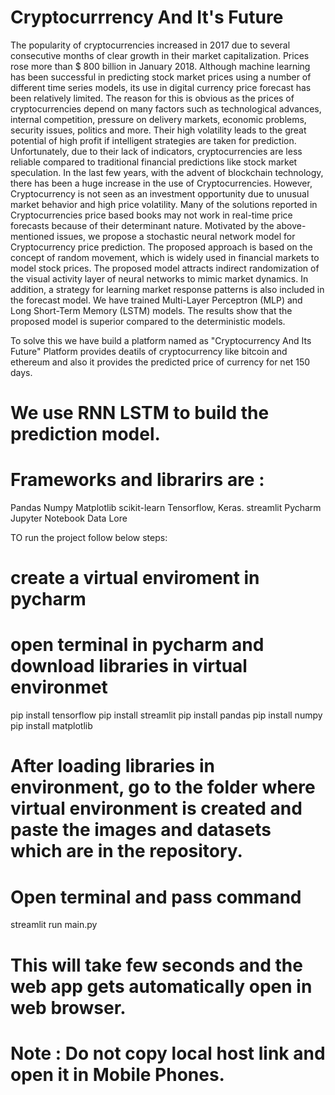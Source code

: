 # Cryptocurrrency And It's Future

The popularity of cryptocurrencies increased in 2017 due to several consecutive months of clear growth in their market capitalization. Prices rose more than $ 800 billion in January 2018.
Although machine learning has been successful in predicting stock market prices using a number of different time series models, its use in digital currency price forecast has been relatively limited. The reason for this is obvious as the prices of cryptocurrencies depend on many factors such as technological advances, internal competition, pressure on delivery markets, economic problems, security issues, politics and more. Their high volatility leads to the great potential of high profit if intelligent strategies are taken for prediction. Unfortunately, due to their lack of indicators, cryptocurrencies are less reliable compared to traditional financial predictions like stock market speculation.
In the last few years, with the advent of blockchain technology, there has been a huge increase in the use of Cryptocurrencies. However, Cryptocurrency is not seen as an investment opportunity due to unusual market behavior and high price volatility. Many of the solutions reported in Cryptocurrencies price based books may not work in real-time price forecasts because of their determinant nature.
Motivated by the above-mentioned issues, we propose a stochastic neural network model for
Cryptocurrency price prediction. The proposed approach is based on the concept of random movement, which is widely used in financial markets to model stock prices. The proposed model attracts indirect randomization of the visual activity layer of neural networks to mimic market dynamics. In addition, a strategy for learning market response patterns is also included in the forecast model. We have trained Multi-Layer Perceptron (MLP) and Long Short-Term Memory (LSTM) models. The results show that the proposed model is superior compared to the deterministic models.

To solve this we have build a platform named as "Cryptocurrency And Its Future"
Platform provides deatils of cryptocurrency like bitcoin and ethereum and also it provides the predicted price of currency for net 150 days. 


# We use RNN LSTM to build the prediction model.
# Frameworks and librarirs are : 
Pandas Numpy Matplotlib scikit-learn
Tensorflow, Keras.
streamlit
Pycharm
Jupyter Notebook
Data Lore 

TO run the project follow below steps:
# create a virtual enviroment in pycharm
# open terminal in pycharm and download libraries in virtual environmet
pip install tensorflow 
pip install streamlit
pip install pandas 
pip install numpy
pip install matplotlib

# After loading libraries in environment, go to the folder where virtual environment is created and paste the images and datasets which are in the repository.
# Open terminal and pass command 
streamlit run main.py
# This will take few seconds and the web app gets automatically open in web browser.
# Note : Do not copy local host link and open it in Mobile Phones. 
